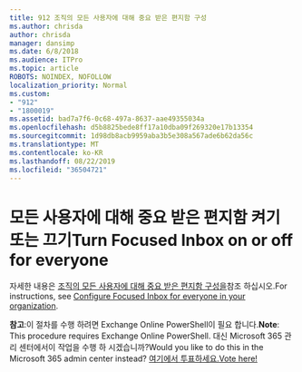 ```yaml
---
title: 912 조직의 모든 사용자에 대해 중요 받은 편지함 구성
ms.author: chrisda
author: chrisda
manager: dansimp
ms.date: 6/8/2018
ms.audience: ITPro
ms.topic: article
ROBOTS: NOINDEX, NOFOLLOW
localization_priority: Normal
ms.custom:
- "912"
- "1800019"
ms.assetid: bad7a7f6-0c68-497a-8637-aae49355034a
ms.openlocfilehash: d5b8825bede8ff17a10dba09f269320e17b13354
ms.sourcegitcommit: 1d98db8acb9959aba3b5e308a567ade6b62da56c
ms.translationtype: MT
ms.contentlocale: ko-KR
ms.lasthandoff: 08/22/2019
ms.locfileid: "36504721"
---
```

# <a name="turn-focused-inbox-on-or-off-for-everyone"></a><span data-ttu-id="6248f-102">모든 사용자에 대해 중요 받은 편지함 켜기 또는 끄기</span><span class="sxs-lookup"><span data-stu-id="6248f-102">Turn Focused Inbox on or off for everyone</span></span>

<span data-ttu-id="6248f-103">자세한 내용은 [조직의 모든 사용자에 대해 중요 받은 편지함 구성을](https://support.office.com/article/613a845c-4b71-41de-b331-acdcf5b6625d.aspx)참조 하십시오.</span><span class="sxs-lookup"><span data-stu-id="6248f-103">For instructions, see [Configure Focused Inbox for everyone in your organization](https://support.office.com/article/613a845c-4b71-41de-b331-acdcf5b6625d.aspx).</span></span>

<span data-ttu-id="6248f-104">**참고**:이 절차를 수행 하려면 Exchange Online PowerShell이 필요 합니다.</span><span class="sxs-lookup"><span data-stu-id="6248f-104">**Note**: This procedure requires Exchange Online PowerShell.</span></span> <span data-ttu-id="6248f-105">대신 Microsoft 365 관리 센터에서이 작업을 수행 하 시겠습니까?</span><span class="sxs-lookup"><span data-stu-id="6248f-105">Would you like to do this in the Microsoft 365 admin center instead?</span></span> [<span data-ttu-id="6248f-106">여기에서 투표하세요.</span><span class="sxs-lookup"><span data-stu-id="6248f-106">Vote here!</span></span>](https://go.microsoft.com/fwlink/p/?linkid=862489)
